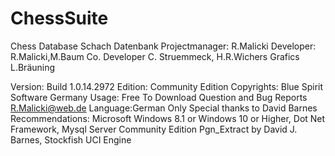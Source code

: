 # ChessSuite
Chess Database Schach Datenbank
Projectmanager: R.Malicki
Developer: R.Malicki,M.Baum Co. Developer C. Struemmeck, H.R.Wichers Grafics L.Bräuning

Version: Build 1.0.14.2972
Edition: Community Edition
Copyrights: Blue Spirit Software Germany
Usage: Free To Download
Question and Bug Reports R.Malicki@web.de
Language:German Only
Special thanks to David Barnes
Recommendations: Microsoft Windows 8.1 or Windows 10 or Higher, Dot Net Framework, Mysql Server Community Edition Pgn_Extract by David J. Barnes, Stockfish UCI Engine


